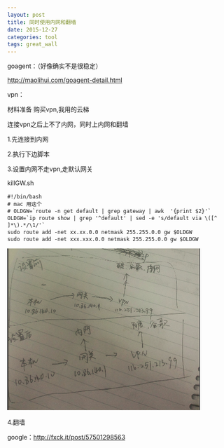 ```yaml
---
layout: post
title: 同时使用内网和翻墙
date: 2015-12-27
categories: tool
tags: great_wall
---
```


goagent：（好像确实不是很稳定）

http://maolihui.com/goagent-detail.html

vpn：

材料准备
购买vpn,我用的云梯

连接vpn之后上不了内网，同时上内网和翻墙

1.先连接到内网

2.执行下边脚本

3.设置内网不走vpn,走默认网关

killGW.sh

    #!/bin/bash
    # mac 用这个
    # OLDGW=`route -n get default | grep gateway | awk  '{print $2}'`
    OLDGW=`ip route show | grep '^default' | sed -e 's/default via \([^ ]*\).*/\1/'`
    sudo route add -net xx.xx.0.0 netmask 255.255.0.0 gw $OLDGW
    sudo route add -net xxx.xxx.0.0 netmask 255.255.0.0 gw $OLDGW

![原理](/images/tool/yuanli.png)

4.翻墙

google：http://fxck.it/post/57501298563
